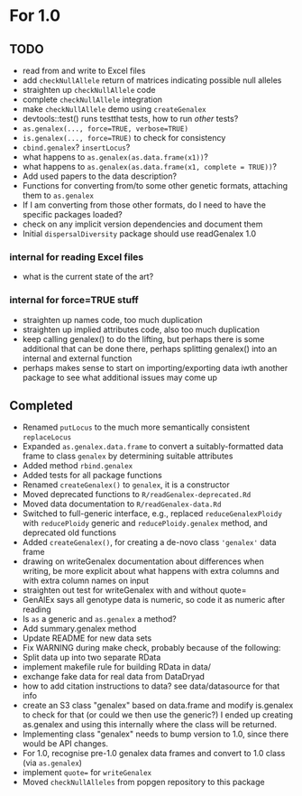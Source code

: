 # For 1.0

TODO
----

- read from and write to Excel files
- add `checkNullAllele` return of matrices indicating possible null alleles
- straighten up `checkNullAllele` code
- complete `checkNullAllele` integration
- make `checkNullAllele` demo using `createGenalex`
- devtools::test() runs testthat tests, how to run *other* tests?
- `as.genalex(..., force=TRUE, verbose=TRUE)`
- `is.genalex(..., force=TRUE)` to check for consistency
- `cbind.genalex`?  `insertLocus`?
- what happens to `as.genalex(as.data.frame(x1))`?
- what happens to `as.genalex(as.data.frame(x1, complete = TRUE))`?
- Add used papers to the data description?
- Functions for converting from/to some other genetic formats, attaching them to `as.genalex`
- If I am converting from those other formats, do I need to have the specific packages loaded?
- check on any implicit version dependencies and document them
- Initial `dispersalDiversity` package should use readGenalex 1.0


### internal for reading Excel files

* what is the current state of the art?

### internal for force=TRUE stuff

* straighten up names code, too much duplication
* straighten up implied attributes code, also too much duplication
* keep calling genalex() to do the lifting, but perhaps there is some additional that can be done there, perhaps splitting genalex() into an internal and external function
* perhaps makes sense to start on importing/exporting data iwth another package to see what additional issues may come up


Completed
---------

* Renamed `putLocus` to the much more semantically consistent `replaceLocus`
* Expanded `as.genalex.data.frame` to convert a suitably-formatted data frame to class `genalex` by determining suitable attributes
* Added method `rbind.genalex`
* Added tests for all package functions
* Renamed `createGenalex()` to `genalex`, it is a constructor
* Moved deprecated functions to `R/readGenalex-deprecated.Rd`
* Moved data documentation to `R/readGenalex-data.Rd`
* Switched to full-generic interface, e.g., replaced `reduceGenalexPloidy` with `reducePloidy` generic and `reducePloidy.genalex` method, and deprecated old functions
* Added `createGenalex()`, for creating a de-novo class `'genalex'` data frame
* drawing on writeGenalex documentation about differences when writing, be more explicit about what happens with extra columns and with extra column names on input
* straighten out test for writeGenalex with and without quote=
* GenAlEx says all genotype data is numeric, so code it as numeric after reading
* Is `as` a generic and `as.genalex` a method?
* Add summary.genalex method
* Update README for new data sets
* Fix WARNING during make check, probably because of the following:
* Split data up into two separate RData
* implement makefile rule for building RData in data/
* exchange fake data for real data from DataDryad
* how to add citation instructions to data?  see data/datasource for that info
* create an S3 class "genalex" based on data.frame and modify is.genalex to check for that (or could we then use the generic?)  I ended up creating as.genalex and using this internally where the class will be returned.
* Implementing class "genalex" needs to bump version to 1.0, since there would be API changes.
* For 1.0, recognise pre-1.0 genalex data frames and convert to 1.0 class (via `as.genalex`)
* implement `quote=` for `writeGenalex`
* Moved `checkNullAlleles` from popgen repository to this package

